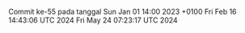 Commit ke-55 pada tanggal Sun Jan 01 14:00 2023 +0100
Fri Feb 16 14:43:06 UTC 2024
Fri May 24 07:23:17 UTC 2024

